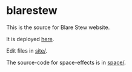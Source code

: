 # blarestew

This is the source for Blare Stew website.

It is deployed [here](https://blarestew.surge.sh).

Edit files in [site/](./site).

The source-code for space-effects is in [space/](./space).